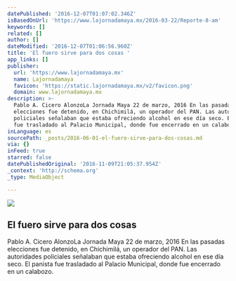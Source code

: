 ```yaml
---
datePublished: '2016-12-07T01:07:02.346Z'
isBasedOnUrl: 'https://www.lajornadamaya.mx/2016-03-22/Reporte-8-am'
keywords: []
related: []
author: []
dateModified: '2016-12-07T01:06:56.960Z'
title: 'El fuero sirve para dos cosas '
app_links: []
publisher:
  url: 'https://www.lajornadamaya.mx'
  name: Lajornadamaya
  favicon: 'https://static.lajornadamaya.mx/v2/favicon.png'
  domain: www.lajornadamaya.mx
description: >-
  Pablo A. Cicero AlonzoLa Jornada Maya 22 de marzo, 2016 En las pasadas
  elecciones fue detenido, en Chichimilá, un operador del PAN. Las autoridades
  policiales señalaban que estaba ofreciendo alcohol en ese día seco. El panista
  fue trasladado al Palacio Municipal, donde fue encerrado en un calabozo.
inLanguage: es
sourcePath: _posts/2016-06-01-el-fuero-sirve-para-dos-cosas.md
via: {}
inFeed: true
starred: false
datePublishedOriginal: '2016-11-09T21:05:37.954Z'
_context: 'http://schema.org'
_type: MediaObject

---
```

<article style=""><img src="https://s3-us-west-2.amazonaws.com/the-grid-img/p/674fdb134849878af2f52983ca44740b15971e11.jpg" /><h1>El fuero sirve para dos cosas </h1><p>Pablo A. Cicero AlonzoLa Jornada Maya 22 de marzo, 2016 En las pasadas elecciones fue detenido, en Chichimilá, un operador del PAN. Las autoridades policiales señalaban que estaba ofreciendo alcohol en ese día seco. El panista fue trasladado al Palacio Municipal, donde fue encerrado en un calabozo.</p></article>